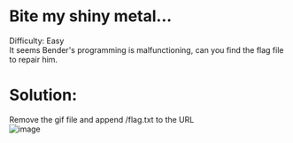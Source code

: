 # Bite my shiny metal...
Difficulty: Easy <br>
It seems Bender's programming is malfunctioning, can you find the flag file to repair him.

# Solution:
Remove the gif file and append /flag.txt to the URL <br>
![image](https://github.com/LAVANYA-PIDIKITI/PECAN-_Practice-challenges/assets/98797256/d51c6e67-6033-48c4-996a-6b2cf3e67b42)
